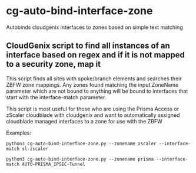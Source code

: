 # cg-auto-bind-interface-zone
Autobinds cloudgenix interfaces to zones based on simple text matching

CloudGenix script to find all instances of an interface based on regex and if it is not mapped to a security zone, map it
---------------------------------------
This script finds all sites with spoke/branch elements and searches their ZBFW zone mappings.
Any zones found matching the input ZoneName parameter which are not bound to anything will be bound
to interfaces that start with the interface-match parameter. 


This script is most useful for those who are using the Prisma Access or zScaler cloudblade with cloudgenix and want to 
automatically assigned cloudblade managed interfaces to a zone for use with the ZBFW

Examples:

```python3 cg-auto-bind-interface-zone.py --zonename zscaler --interface-match sl-zscaler```

```python3 cg-auto-bind-interface-zone.py --zonename prisma --interface-match AUTO-PRISMA_IPSEC-Tunnel```
